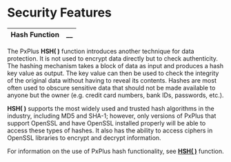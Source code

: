 # Security Features

**Hash Function** |  **__**  
---|---  
  
The PxPlus **HSH( )** function introduces another technique for data protection. It is not used to encrypt data directly but to check authenticity. The hashing mechanism takes a block of data as input and produces a hash key value as output. The key value can then be used to check the integrity of the original data without having to reveal its contents. Hashes are most often used to obscure sensitive data that should not be made available to anyone but the owner (e.g. credit card numbers, bank IDs, passwords, etc.).

**HSH( )** supports the most widely used and trusted hash algorithms in the industry, including MD5 and SHA-1; however, only versions of PxPlus that support OpenSSL and have OpenSSL installed properly will be able to access these types of hashes. It also has the ability to access ciphers in OpenSSL libraries to encrypt and decrypt information.

For information on the use of PxPlus hash functionality, see **[HSH( )](../../../functions/hsh.md)** function.
